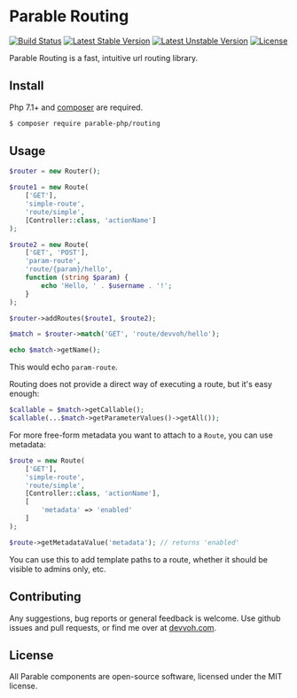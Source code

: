 # Parable Routing

[![Build Status](https://travis-ci.org/parable-php/routing.svg?branch=master)](https://travis-ci.org/parable-php/routing)
[![Latest Stable Version](https://poser.pugx.org/parable-php/routing/v/stable)](https://packagist.org/packages/parable-php/routing)
[![Latest Unstable Version](https://poser.pugx.org/parable-php/routing/v/unstable)](https://packagist.org/packages/parable-php/routing)
[![License](https://poser.pugx.org/parable-php/routing/license)](https://packagist.org/packages/parable-php/routing)

Parable Routing is a fast, intuitive url routing library.

## Install

Php 7.1+ and [composer](https://getcomposer.org) are required.

```bash
$ composer require parable-php/routing
```

## Usage

```php
$router = new Router();

$route1 = new Route(
    ['GET'],
    'simple-route',
    'route/simple',
    [Controller::class, 'actionName']
);

$route2 = new Route(
    ['GET', 'POST'],
    'param-route',
    'route/{param}/hello',
    function (string $param) {
        echo 'Hello, ' . $username . '!';
    }
);

$router->addRoutes($route1, $route2);

$match = $router->match('GET', 'route/devvoh/hello');

echo $match->getName();
```

This would echo `param-route`.

Routing does not provide a direct way of executing a route, but it's easy enough:

```php
$callable = $match->getCallable();
$callable(...$match->getParameterValues()->getAll());
```

For more free-form metadata you want to attach to a `Route`, you can use metadata:

```php
$route = new Route(
    ['GET'],
    'simple-route',
    'route/simple',
    [Controller::class, 'actionName'],
    [
        'metadata' => 'enabled'
    ]
);

$route->getMetadataValue('metadata'); // returns 'enabled'
```

You can use this to add template paths to a route, whether it should be visible to admins only, etc.

## Contributing

Any suggestions, bug reports or general feedback is welcome. Use github issues and pull requests, or find me over at [devvoh.com](https://devvoh.com).

## License

All Parable components are open-source software, licensed under the MIT license.
